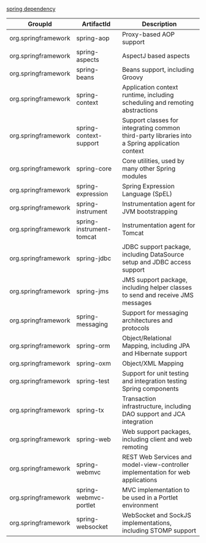 [spring dependency](http://docs.spring.io/spring-framework/docs/current/spring-framework-reference/html/overview.html#overview-maven-dependency-management)

GroupId|ArtifactId|Description
-------|----------|-----------
org.springframework|spring-aop|Proxy-based AOP support
org.springframework|spring-aspects|AspectJ based aspects
org.springframework|spring-beans|Beans support, including Groovy
org.springframework|spring-context|Application context runtime, including scheduling and remoting abstractions
org.springframework|spring-context-support|Support classes for integrating common third-party libraries into a Spring application context
org.springframework|spring-core|Core utilities, used by many other Spring modules
org.springframework|spring-expression|Spring Expression Language (SpEL)
org.springframework|spring-instrument|Instrumentation agent for JVM bootstrapping
org.springframework|spring-instrument-tomcat|Instrumentation agent for Tomcat
org.springframework|spring-jdbc|JDBC support package, including DataSource setup and JDBC access support
org.springframework|spring-jms|JMS support package, including helper classes to send and receive JMS messages
org.springframework|spring-messaging|Support for messaging architectures and protocols
org.springframework|spring-orm|Object/Relational Mapping, including JPA and Hibernate support
org.springframework|spring-oxm|Object/XML Mapping
org.springframework|spring-test|Support for unit testing and integration testing Spring components
org.springframework|spring-tx|Transaction infrastructure, including DAO support and JCA integration
org.springframework|spring-web|Web support packages, including client and web remoting
org.springframework|spring-webmvc|REST Web Services and model-view-controller implementation for web applications
org.springframework|spring-webmvc-portlet|MVC implementation to be used in a Portlet environment
org.springframework|spring-websocket|WebSocket and SockJS implementations, including STOMP support
